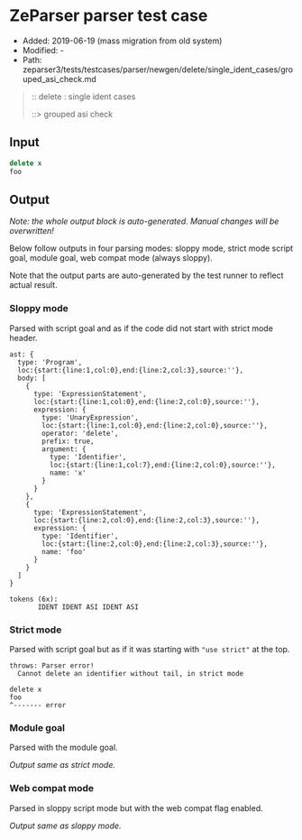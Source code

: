 # ZeParser parser test case

- Added: 2019-06-19 (mass migration from old system)
- Modified: -
- Path: zeparser3/tests/testcases/parser/newgen/delete/single_ident_cases/grouped_asi_check.md

> :: delete : single ident cases
>
> ::> grouped asi check

## Input

`````js
delete x
foo
`````

## Output

_Note: the whole output block is auto-generated. Manual changes will be overwritten!_

Below follow outputs in four parsing modes: sloppy mode, strict mode script goal, module goal, web compat mode (always sloppy).

Note that the output parts are auto-generated by the test runner to reflect actual result.

### Sloppy mode

Parsed with script goal and as if the code did not start with strict mode header.

`````
ast: {
  type: 'Program',
  loc:{start:{line:1,col:0},end:{line:2,col:3},source:''},
  body: [
    {
      type: 'ExpressionStatement',
      loc:{start:{line:1,col:0},end:{line:2,col:0},source:''},
      expression: {
        type: 'UnaryExpression',
        loc:{start:{line:1,col:0},end:{line:2,col:0},source:''},
        operator: 'delete',
        prefix: true,
        argument: {
          type: 'Identifier',
          loc:{start:{line:1,col:7},end:{line:2,col:0},source:''},
          name: 'x'
        }
      }
    },
    {
      type: 'ExpressionStatement',
      loc:{start:{line:2,col:0},end:{line:2,col:3},source:''},
      expression: {
        type: 'Identifier',
        loc:{start:{line:2,col:0},end:{line:2,col:3},source:''},
        name: 'foo'
      }
    }
  ]
}

tokens (6x):
       IDENT IDENT ASI IDENT ASI
`````

### Strict mode

Parsed with script goal but as if it was starting with `"use strict"` at the top.

`````
throws: Parser error!
  Cannot delete an identifier without tail, in strict mode

delete x
foo
^------- error
`````


### Module goal

Parsed with the module goal.

_Output same as strict mode._

### Web compat mode

Parsed in sloppy script mode but with the web compat flag enabled.

_Output same as sloppy mode._
